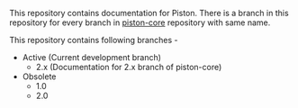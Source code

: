 This repository contains documentation for Piston. There is a branch in this repository for every branch in [piston-core](https://github.com/pistonportal/piston-core) repository with same name.

This repository contains following branches -
* Active (Current development branch)
	- 2.x (Documentation for 2.x branch of piston-core)
* Obsolete
	- 1.0
	- 2.0